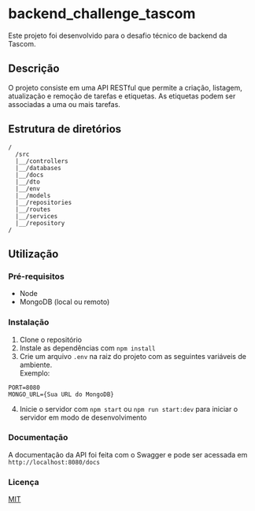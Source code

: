 # backend_challenge_tascom

Este projeto foi desenvolvido para o desafio técnico de backend da Tascom.

## Descrição

O projeto consiste em uma API RESTful que permite a criação, listagem, atualização e remoção de tarefas e etiquetas. As etiquetas podem ser associadas a uma ou mais tarefas.

## Estrutura de diretórios

```
/
  /src
  |__/controllers
  |__/databases
  |__/docs
  |__/dto
  |__/env
  |__/models
  |__/repositories
  |__/routes
  |__/services
  |__/repository
/
```
## Utilização

### Pré-requisitos

- Node
- MongoDB (local ou remoto)

### Instalação

1. Clone o repositório
2. Instale as dependências com `npm install`
3. Crie um arquivo `.env` na raiz do projeto com as seguintes variáveis de ambiente.<br> 
Exemplo:
```
PORT=8080
MONGO_URL={Sua URL do MongoDB}
```
4. Inicie o servidor com `npm start` ou `npm run start:dev` para iniciar o servidor em modo de desenvolvimento

### Documentação

A documentação da API foi feita com o Swagger e pode ser acessada em `http://localhost:8080/docs`

### Licença
[MIT](https://github.com/Nasc1mento/backend_challenge_tascom/blob/main/LICENSE)